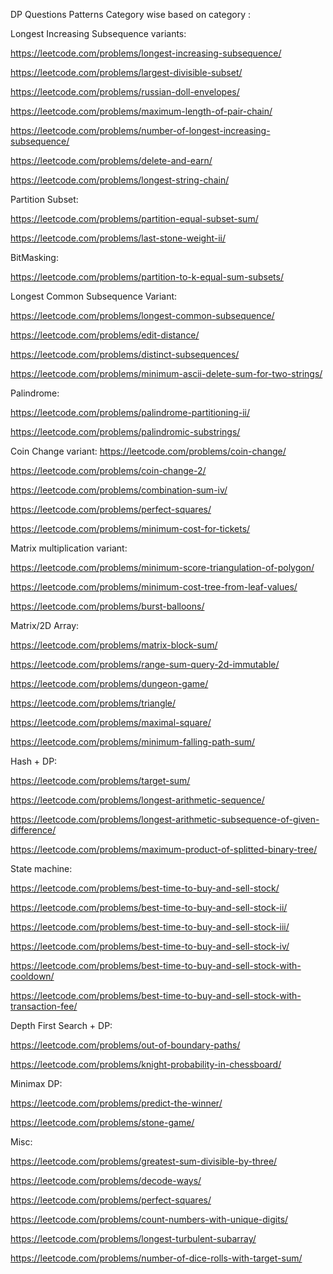 DP Questions Patterns Category wise based on category :

Longest Increasing Subsequence variants:


https://leetcode.com/problems/longest-increasing-subsequence/

https://leetcode.com/problems/largest-divisible-subset/

https://leetcode.com/problems/russian-doll-envelopes/

https://leetcode.com/problems/maximum-length-of-pair-chain/

https://leetcode.com/problems/number-of-longest-increasing-subsequence/

https://leetcode.com/problems/delete-and-earn/

https://leetcode.com/problems/longest-string-chain/

Partition Subset:

https://leetcode.com/problems/partition-equal-subset-sum/

https://leetcode.com/problems/last-stone-weight-ii/

BitMasking:

https://leetcode.com/problems/partition-to-k-equal-sum-subsets/

Longest Common Subsequence Variant:

https://leetcode.com/problems/longest-common-subsequence/

https://leetcode.com/problems/edit-distance/

https://leetcode.com/problems/distinct-subsequences/

https://leetcode.com/problems/minimum-ascii-delete-sum-for-two-strings/

Palindrome:

https://leetcode.com/problems/palindrome-partitioning-ii/

https://leetcode.com/problems/palindromic-substrings/

Coin Change variant:
https://leetcode.com/problems/coin-change/

https://leetcode.com/problems/coin-change-2/

https://leetcode.com/problems/combination-sum-iv/

https://leetcode.com/problems/perfect-squares/

https://leetcode.com/problems/minimum-cost-for-tickets/

Matrix multiplication variant:

https://leetcode.com/problems/minimum-score-triangulation-of-polygon/

https://leetcode.com/problems/minimum-cost-tree-from-leaf-values/

https://leetcode.com/problems/burst-balloons/

Matrix/2D Array:

https://leetcode.com/problems/matrix-block-sum/

https://leetcode.com/problems/range-sum-query-2d-immutable/

https://leetcode.com/problems/dungeon-game/

https://leetcode.com/problems/triangle/

https://leetcode.com/problems/maximal-square/

https://leetcode.com/problems/minimum-falling-path-sum/

Hash + DP:

https://leetcode.com/problems/target-sum/

https://leetcode.com/problems/longest-arithmetic-sequence/

https://leetcode.com/problems/longest-arithmetic-subsequence-of-given-difference/

https://leetcode.com/problems/maximum-product-of-splitted-binary-tree/

State machine:

https://leetcode.com/problems/best-time-to-buy-and-sell-stock/

https://leetcode.com/problems/best-time-to-buy-and-sell-stock-ii/

https://leetcode.com/problems/best-time-to-buy-and-sell-stock-iii/

https://leetcode.com/problems/best-time-to-buy-and-sell-stock-iv/

https://leetcode.com/problems/best-time-to-buy-and-sell-stock-with-cooldown/

https://leetcode.com/problems/best-time-to-buy-and-sell-stock-with-transaction-fee/

Depth First Search + DP:

https://leetcode.com/problems/out-of-boundary-paths/

https://leetcode.com/problems/knight-probability-in-chessboard/

Minimax DP:

https://leetcode.com/problems/predict-the-winner/

https://leetcode.com/problems/stone-game/

Misc:

https://leetcode.com/problems/greatest-sum-divisible-by-three/

https://leetcode.com/problems/decode-ways/

https://leetcode.com/problems/perfect-squares/

https://leetcode.com/problems/count-numbers-with-unique-digits/

https://leetcode.com/problems/longest-turbulent-subarray/

https://leetcode.com/problems/number-of-dice-rolls-with-target-sum/

